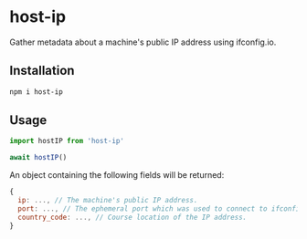 # host-ip

Gather metadata about a machine's public IP address using ifconfig.io.


## Installation

```sh
npm i host-ip
```


## Usage

```js
import hostIP from 'host-ip'

await hostIP()
```

An object containing the following fields will be returned:

```js
{
  ip: ..., // The machine's public IP address.
  port: ..., // The ephemeral port which was used to connect to ifconfig.io.
  country_code: ..., // Course location of the IP address.
}
```
